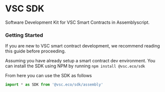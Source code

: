 # VSC SDK

Software Development Kit for VSC Smart Contracts in Assemblyscript. 



### Getting Started

If you are new to VSC smart contract development, we recommend reading this guide before proceeding. 

Assuming you have already setup a smart contract dev environment. 
You can install the SDK using NPM by running
`
npm install @vsc.eco/sdk
`

From here you can use the SDK as follows


```typescript
import * as SDK from '@vsc.eco/sdk/assembly'


```